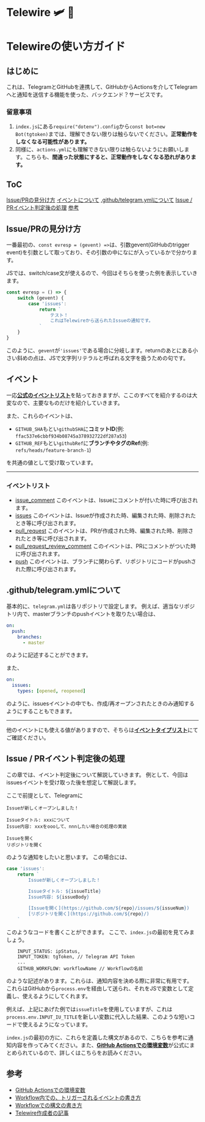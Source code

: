 # Telewire 🛩 🌉

# Telewireの使い方ガイド

## はじめに
これは、TelegramとGitHubを連携して、GitHubからActionsを介してTelegramへと通知を送信する機能を使った、バックエンド？サービスです。

### 留意事項

1. `index.js`にある`require("dotenv").config`から`const bot=new Bot(tgtoken)`までは、理解できない限りは触らないでください。**正常動作をしなくなる可能性があります。**
2. 同様に、`actions.yml`にも理解できない限りは触らないようにお願いします。こちらも、**間違った状態にすると、正常動作をしなくなる恐れがあります。**

## ToC
[Issue/PRの見分け方](#how-to-determine-issue-and-pr)
[イベントについて](#event)
[.github/telegram.ymlについて](#telegram-yml)
[Issue / PRイベント判定後の処理](#event-driven)
[参考](#references)

<h2 name="how-to-determine-issue-and-pr">Issue/PRの見分け方</h2>

一番最初の、`const evresp = (gevent) =>`は、引数gevent(GitHubのtrigger event)を引数として取っており、その引数の中になにが入っているかで分かります。

JSでは、switch/case文が使えるので、今回はそちらを使った例を表示していきます。

```javascript
const evresp = () => {
    switch (gevent) {
        case 'issues':
            return `
                テスト！
                これはTelewireから送られたIssueの通知です。
            `
    }
}
```
このように、`gevent`が`'issues'`である場合に分岐します。returnのあとにある小さい斜めの点は、JSで文字列リテラルと呼ばれる文字を扱うための句です。

<h2 name="event">イベント</h2>

一応[**公式のイベントリスト**](https://docs.github.com/en/free-pro-team@latest/actions/reference/events-that-trigger-workflows#webhook-events)を貼っておきますが、ここのすべてを紹介するのは大変なので、主要なものだけを紹介していきます。

また、これらのイベントは、

- `GITHUB_SHA`もとい`githubSHA`に**コミットID**(例: `ffac537e6cbbf934b08745a378932722df287a53`)
- `GITHUB_REF`もとい`githubRef`に**ブランチやタグのRef**(例: `refs/heads/feature-branch-1`)

を共通の値として受け取っています。

---

### イベントリスト

- [issue_comment](https://docs.github.com/en/free-pro-team@latest/actions/reference/events-that-trigger-workflows#issue_comment)
  このイベントは、Issueにコメントが付いた時に呼び出されます。
- [issues](https://docs.github.com/en/free-pro-team@latest/actions/reference/events-that-trigger-workflows#issues)
  このイベントは、Issueが作成された時、編集された時、削除されたとき等に呼び出されます。
- [pull_request](https://docs.github.com/en/free-pro-team@latest/actions/reference/events-that-trigger-workflows#pull_request)
  このイベントは、PRが作成された時、編集された時、削除されたとき等に呼び出されます。
- [pull_request_review_comment](https://docs.github.com/en/free-pro-team@latest/actions/reference/events-that-trigger-workflows#pull_request_review_comment)
  このイベントは、PRにコメントがついた時に呼び出されます。
- [push](https://docs.github.com/en/free-pro-team@latest/actions/reference/events-that-trigger-workflows#push)
  このイベントは、ブランチに関わらず、リポジトリにコードがpushされた際に呼び出されます。


<h2 name="telegram-yml">.github/telegram.ymlについて</h2>

基本的に、`telegram.yml`は各リポジトリで設定します。
例えば、適当なリポジトリ内で、masterブランチのpushイベントを取りたい場合は、

```yml
on:
  push:
    branches:
      - master
```

のように記述することができます。

また、

```yml
on:
  issues:
    types: [opened, reopened]
```

のように、issuesイベントの中でも、作成/再オープンされたときのみ通知するようにすることもできます。

---

他のイベントにも使える値がありますので、そちらは[**イベントタイプリスト**](https://docs.github.com/en/free-pro-team@latest/actions/reference/workflow-syntax-for-github-actions#onevent_nametypes)にてご確認ください。


<h2 name="event-driven">Issue / PRイベント判定後の処理</h2>

この章では、イベント判定後について解説していきます。
例として、今回はissuesイベントを受け取った後を想定して解説します。

ここで前提として、Telegramに

```
Issueが新しくオープンしました！

Issueタイトル: xxxについて
Issue内容: xxxをoooして、nnnしたい場合の処理の実装

Issueを開く
リポジトリを開く
```

のような通知をしたいと思います。
この場合には、

```javascript
case 'issues':
    return `
        Issueが新しくオープンしました！
        
        Issueタイトル: ${issueTitle}
        Issue内容: ${issueBody}

        [Issueを開く](https://github.com/${repo}/issues/${issueNum})
        [リポジトリを開く](https://github.com/${repo}/)
    `
```

このようなコードを書くことができます。
ここで、`index.js`の最初を見てみましょう。

```
    INPUT_STATUS: ipStatus, 
    INPUT_TOKEN: tgToken, // Telegram API Token
    ...
    GITHUB_WORKFLOW: workflowName // Workflowの名前
```

のような記述があります。これらは、通知内容を決める際に非常に有用です。
これらはGitHubから`process.env`を経由して送られ、それをJSで変数として定義し、使えるようにしてくれます。

例えば、上記にあげた例では`issueTitle`を使用していますが、これは`process.env.INPUT_IU_TITLE`を新しい変数に代入した結果、このような短いコードで使えるようになっています。

`index.js`の最初の方に、これらを定義した構文があるので、こちらを参考に通知内容を作ってみてください。また、[**GitHub Actionsでの環境変数**](https://docs.github.com/en/free-pro-team@latest/actions/reference/environment-variables)が公式にまとめられているので、詳しくはこちらをお読みください。


<h2 name="references">参考</h2>

- [GitHub Actionsでの環境変数](https://docs.github.com/en/free-pro-team@latest/actions/reference/environment-variables)
- [Workflow内での、トリガーされるイベントの書き方](https://docs.github.com/en/free-pro-team@latest/actions/reference/events-that-trigger-workflows)
- [Workflowでの構文の書き方](https://docs.github.com/en/free-pro-team@latest/actions/reference/workflow-syntax-for-github-actions)
- [Telewire作成者の記事](https://dev.to/gh-campus-experts/connecting-github-to-telegram-with-github-actions-1pbe)
